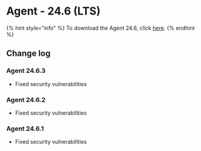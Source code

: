 # Agent - 24.6 (LTS)

{% hint style="info" %}
To download the Agent 24.6, click [here](https://static.symphony.com/agent/agent-24.6.3.zip).
{% endhint %}

## Change log

### Agent 24.6.3

* Fixed security vulnerabilities

### Agent 24.6.2

* Fixed security vulnerabilities

### Agent 24.6.1

* Fixed security vulnerabilities
